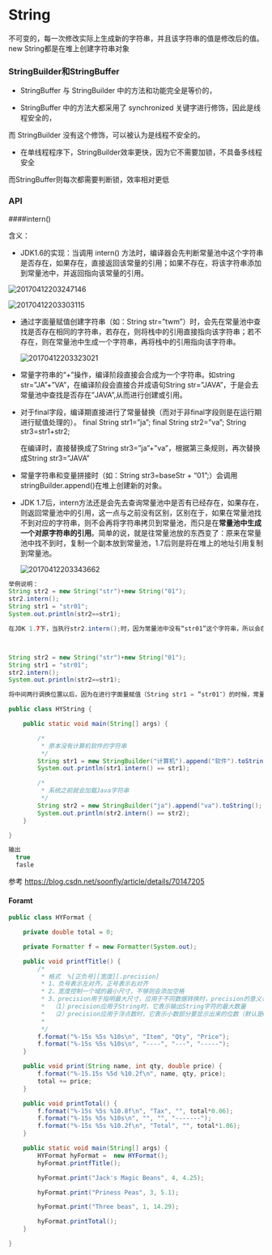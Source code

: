 # String

不可变的，每一次修改实际上生成新的字符串，并且该字符串的值是修改后的值。new String都是在堆上创建字符串对象



### StringBuilder和StringBuffer

- StringBuffer 与 StringBuilder 中的方法和功能完全是等价的，

- StringBuffer 中的方法大都采用了 synchronized 关键字进行修饰，因此是线程安全的，

而 StringBuilder 没有这个修饰，可以被认为是线程不安全的。 

- 在单线程程序下，StringBuilder效率更快，因为它不需要加锁，不具备多线程安全

而StringBuffer则每次都需要判断锁，效率相对更低



### API

####intern()  

含义：

- JDK1.6的实现：当调用 intern() 方法时，编译器会先判断常量池中这个字符串是否存在，如果存在，直接返回该常量的引用；如果不存在，将该字符串添加到常量池中，并返回指向该常量的引用。

![20170412203247146](https://ws1.sinaimg.cn/large/006tKfTcgy1g1d29slva5j30b40730t8.jpg)



![20170412203303115](https://ws2.sinaimg.cn/large/006tKfTcgy1g1d2apj49dj30b008fjs3.jpg)

- 通过字面量赋值创建字符串（如：String str=”twm”）时，会先在常量池中查找是否存在相同的字符串，若存在，则将栈中的引用直接指向该字符串；若不存在，则在常量池中生成一个字符串，再将栈中的引用指向该字符串。

  ![20170412203323021](https://ws1.sinaimg.cn/large/006tKfTcgy1g1d2bzecl6j30b7096mxs.jpg)

- 常量字符串的“+”操作，编译阶段直接会合成为一个字符串。如string str=”JA”+”VA”，在编译阶段会直接合并成语句String str=”JAVA”，于是会去常量池中查找是否存在”JAVA”,从而进行创建或引用。

- 对于final字段，编译期直接进行了常量替换（而对于非final字段则是在运行期进行赋值处理的）。 
  final String str1=”ja”; 
  final String str2=”va”; 
  String str3=str1+str2; 

  在编译时，直接替换成了String str3=”ja”+”va”，根据第三条规则，再次替换成String str3=”JAVA”

- 常量字符串和变量拼接时（如：String str3=baseStr + “01”;）会调用stringBuilder.append()在堆上创建新的对象。

- JDK 1.7后，intern方法还是会先去查询常量池中是否有已经存在，如果存在，则返回常量池中的引用，这一点与之前没有区别，区别在于，如果在常量池找不到对应的字符串，则不会再将字符串拷贝到常量池，而只是在**常量池中生成一个对原字符串的引用**。简单的说，就是往常量池放的东西变了：原来在常量池中找不到时，复制一个副本放到常量池，1.7后则是将在堆上的地址引用复制到常量池。

  ![20170412203343662](https://ws2.sinaimg.cn/large/006tKfTcgy1g1d2elz915j30bg08zdgo.jpg)

```java
举例说明：
String str2 = new String("str")+new String("01");
str2.intern();
String str1 = "str01";
System.out.println(str2==str1);

在JDK 1.7下，当执行str2.intern();时，因为常量池中没有“str01”这个字符串，所以会在常量池中生成一个对堆中的“str01”的引用(注意这里是引用 ，就是这个区别于JDK 1.6的地方。在JDK1.6下是生成原字符串的拷贝)，而在进行String str1 = “str01”;字面量赋值的时候，常量池中已经存在一个引用，所以直接返回了该引用，因此str1和str2都指向堆中的同一个字符串，返回true。



String str2 = new String("str")+new String("01");
String str1 = "str01";
str2.intern();
System.out.println(str2==str1);

将中间两行调换位置以后，因为在进行字面量赋值（String str1 = “str01″）的时候，常量池中不存在，所以str1指向的常量池中的位置，而str2指向的是堆中的对象，再进行intern方法时，对str1和str2已经没有影响了，所以返回false。
```

```java
public class HYString {

    public static void main(String[] args) {

        /*
         * 原本没有计算机软件的字符串
         */
        String str1 = new StringBuilder("计算机").append("软件").toString();
        System.out.println(str1.intern() == str1);

        /*
         * 系统之前就会加载Java字符串
         */
        String str2 = new StringBuilder("ja").append("va").toString();
        System.out.println(str2.intern() == str2);
    }

}

输出
  true
  fasle
```





参考 https://blog.csdn.net/soonfly/article/details/70147205



#### Foramt

```java
public class HYFormat {

    private double total = 0;

    private Formatter f = new Formatter(System.out);

    public void printfTitle() {
        /*
         * 格式  %[正负号][宽度][.precision]
         * 1、负号表示左对齐，正号表示右对齐
         * 2、宽度控制一个域的最小尺寸，不够则会添加空格
         * 3、precision用于指明最大尺寸，应用于不同数据转换时，precision的意义也不同。
         *  （1）precision应用于String时，它表示输出String字符的最大数量
         *  （2）precision应用于浮点数时，它表示小数部分要显示出来的位数（默认是6位）。小数过多则舍入，太少则补0。
         *
         */
        f.format("%-15s %5s %10s\n", "Item", "Qty", "Price");
        f.format("%-15s %5s %10s\n", "----", "---", "-----");
    }

    public void print(String name, int qty, double price) {
        f.format("%-15.15s %5d %10.2f\n", name, qty, price);
        total += price;
    }

    public void printTotal() {
        f.format("%-15s %5s %10.8f\n", "Tax", "", total*0.06);
        f.format("%-15s %5s %10s\n", "", "", "-------");
        f.format("%-15s %5s %10.2f\n", "Total", "", total*1.06);
    }

    public static void main(String[] args) {
        HYFormat hyFormat =  new HYFormat();
        hyFormat.printfTitle();

        hyFormat.print("Jack's Magic Beans", 4, 4.25);

        hyFormat.print("Priness Peas", 3, 5.1);

        hyFormat.print("Three beas", 1, 14.29);

        hyFormat.printTotal();
    }

}
```









